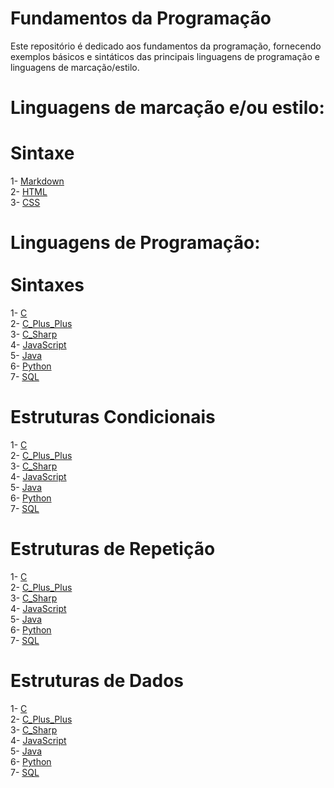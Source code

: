 <h1>Fundamentos da Programação</h1>

Este repositório é dedicado aos fundamentos da programação, fornecendo exemplos básicos e sintáticos das principais linguagens de programação e linguagens de marcação/estilo.

# Linguagens de marcação e/ou estilo:

<h1>Sintaxe</h1>
    1- <a href="https://github.com/JoaoASouzaN/">Markdown</a><br>
    2- <a href="https://github.com/JoaoASouzaN/">HTML</a><br>
    3- <a href="https://github.com/JoaoASouzaN/">CSS</a><br>
<h1></h1>    

<h1>Linguagens de Programação:<br><br>Sintaxes</h1>
    1- <a href="https://github.com/JoaoASouzaN/">C</a><br>
    2- <a href="https://github.com/JoaoASouzaN/">C_Plus_Plus</a><br>
    3- <a href="https://github.com/JoaoASouzaN/">C_Sharp</a><br>
    4- <a href="https://github.com/JoaoASouzaN/">JavaScript</a><br>
    5- <a href="https://github.com/JoaoASouzaN/">Java</a><br>
    6- <a href="https://github.com/JoaoASouzaN/">Python</a><br>
    7- <a href="https://github.com/JoaoASouzaN/">SQL</a>
<h1></h1>

<h1>Estruturas Condicionais</h1>
    1- <a href="https://github.com/JoaoASouzaN/">C</a><br>
    2- <a href="https://github.com/JoaoASouzaN/">C_Plus_Plus</a><br>
    3- <a href="https://github.com/JoaoASouzaN/">C_Sharp</a><br>
    4- <a href="https://github.com/JoaoASouzaN/">JavaScript</a><br>
    5- <a href="https://github.com/JoaoASouzaN/">Java</a><br>
    6- <a href="https://github.com/JoaoASouzaN/">Python</a><br>
    7- <a href="https://github.com/JoaoASouzaN/">SQL</a>
<h1></h1>

<h1>Estruturas de Repetição</h1>
    1- <a href="https://github.com/JoaoASouzaN/">C</a><br>
    2- <a href="https://github.com/JoaoASouzaN/">C_Plus_Plus</a><br>
    3- <a href="https://github.com/JoaoASouzaN/">C_Sharp</a><br>
    4- <a href="https://github.com/JoaoASouzaN/">JavaScript</a><br>
    5- <a href="https://github.com/JoaoASouzaN/">Java</a><br>
    6- <a href="https://github.com/JoaoASouzaN/">Python</a><br>
    7- <a href="https://github.com/JoaoASouzaN/">SQL</a>
<h1></h1>

<h1>Estruturas de Dados</h1>
    1- <a href="https://github.com/JoaoASouzaN/">C</a><br>
    2- <a href="https://github.com/JoaoASouzaN/">C_Plus_Plus</a><br>
    3- <a href="https://github.com/JoaoASouzaN/">C_Sharp</a><br>
    4- <a href="https://github.com/JoaoASouzaN/">JavaScript</a><br>
    5- <a href="https://github.com/JoaoASouzaN/">Java</a><br>
    6- <a href="https://github.com/JoaoASouzaN/">Python</a><br>
    7- <a href="https://github.com/JoaoASouzaN/">SQL</a>
<h1></h1>
